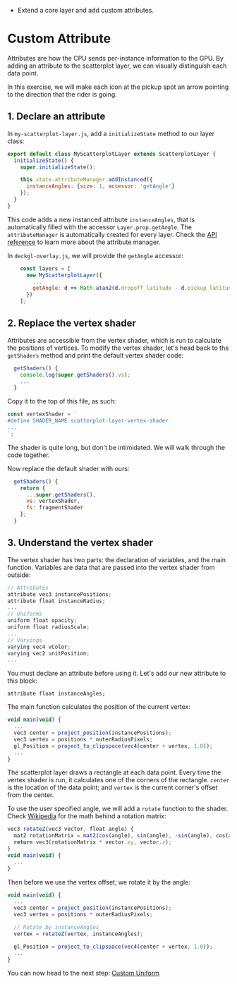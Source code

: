 <!-- INJECT:"CustomAttribute" heading -->

<ul class='insert learning-objectives'>
<li>Extend a core layer and add custom attributes.</li>
</ul>

# Custom Attribute

Attributes are how the CPU sends per-instance information to the GPU. By adding an attribute to the scatterplot layer, we can visually distinguish each data point.

In this exercise, we will make each icon at the pickup spot an arrow pointing to the direction that the rider is going.

## 1. Declare an attribute

In `my-scatterplot-layer.js`, add a `initializeState` method to our layer class:

```js
export default class MyScatterplotLayer extends ScatterplotLayer {
  initializeState() {
    super.initializeState();

    this.state.attributeManager.addInstanced({
      instanceAngles: {size: 1, accessor: 'getAngle'}
    });
  }
}
```
This code adds a new instanced attribute `instanceAngles`, that is automatically filled with the accessor `Layer.prop.getAngle`. The `attributeManager` is automatically created for every layer. Check the [API reference](https://uber.github.io/deck.gl/#/documentation/api-reference/attribute-manager) to learn more about the attribute manager.

In `deckgl-overlay.js`, we will provide the `getAngle` accessor:
```js
    const layers = [
      new MyScatterplotLayer({
        ...
        getAngle: d => Math.atan2(d.dropoff_latitude - d.pickup_latitude, d.dropoff_longitude - d.pickup_longitude)
      })
    ];
```

## 2. Replace the vertex shader

Attributes are accessible from the vertex shader, which is run to calculate the positions of vertices. To modify the vertex shader, let's head back to the `getShaders` method and print the default vertex shader code:

```js
  getShaders() {
    console.log(super.getShaders().vs);
    ...
  }
```

Copy it to the top of this file, as such:

```js
const vertexShader = `
#define SHADER_NAME scatterplot-layer-vertex-shader
...
`;
```

The shader is quite long, but don't be intimidated. We will walk through the code together.

Now replace the default shader with ours:
```js
  getShaders() {
    return {
      ...super.getShaders(),
      vs: vertexShader,
      fs: fragmentShader
    };
  }
```

## 3. Understand the vertex shader

The vertex shader has two parts: the declaration of variables, and the main function. Variables are data that are passed into the vertex shader from outside:

```js
// Attributes
attribute vec3 instancePositions;
attribute float instanceRadius;
...
// Uniforms
uniform float opacity;
uniform float radiusScale;
...
// Varyings
varying vec4 vColor;
varying vec2 unitPosition;
...
```

You must declare an attribute before using it. Let's add our new attribute to this block:
```
attribute float instanceAngles;
```

The main function calculates the position of the current vertex:
```js
void main(void) {
  ...
  vec3 center = project_position(instancePositions);
  vec3 vertex = positions * outerRadiusPixels;
  gl_Position = project_to_clipspace(vec4(center + vertex, 1.0));
  ...
}
```

The scatterplot layer draws a rectangle at each data point. Every time the vertex shader is run, it calculates one of the corners of the rectangle. `center` is the location of the data point; and `vertex` is the current corner's offset from the center.

To use the user specified angle, we will add a `rotate` function to the shader. Check [Wikipedia](https://en.wikipedia.org/wiki/Rotation_matrix) for the math behind a rotation matrix:

```js
vec3 rotateZ(vec3 vector, float angle) {
  mat2 rotationMatrix = mat2(cos(angle), sin(angle), -sin(angle), cos(angle));
  return vec3(rotationMatrix * vector.xy, vector.z);
}
void main(void) {
  ...
}
```

Then before we use the vertex offset, we rotate it by the angle:
```js
void main(void) {
  ...
  vec3 center = project_position(instancePositions);
  vec3 vertex = positions * outerRadiusPixels;

  // Rotate by instanceAngles
  vertex = rotateZ(vertex, instanceAngles);

  gl_Position = project_to_clipspace(vec4(center + vertex, 1.0));
  ...
}
```


You can now head to the next step:
[Custom Uniform](#/custom-layers/5-custom-uniform)
